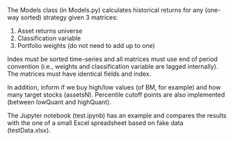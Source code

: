 The Models class (in Models.py) calculates historical returns for any (one-way sorted) strategy given 3 matrices:
1. Asset returns universe
2. Classification variable
3. Portfolio weights (do not need to add up to one)

Index must be sorted time-series and all matrices must use end of period convention 
(i.e., weights and classification variable are lagged internally).  
The matrices must have identical fields and index.

In addition, inform if we buy high/low values (of BM, for example) and how many target stocks (assetsN). 
Percentile cutoff points are also implemented (between lowQuant and highQuant).

The Jupyter notebook (test.ipynb) has an example and compares the results with the one of a small Excel 
spreadsheet based on fake data (testData.xlsx).